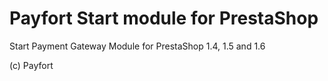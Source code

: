 # Payfort Start module for PrestaShop

Start Payment Gateway Module for PrestaShop 1.4, 1.5 and 1.6

(c) Payfort
